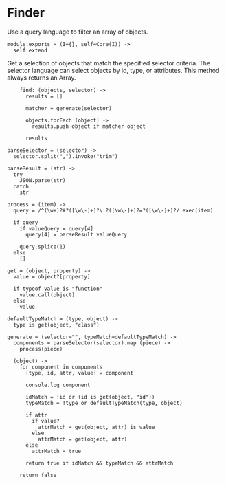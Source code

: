 Finder
======

Use a query language to filter an array of objects.

    module.exports = (I={}, self=Core(I)) ->
      self.extend

Get a selection of objects that match the specified selector criteria. 
The selector language can select objects by id, type, or attributes. This 
method always returns an Array.

        find: (objects, selector) ->
          results = []

          matcher = generate(selector)

          objects.forEach (object) ->
            results.push object if matcher object

          results

    parseSelector = (selector) ->
      selector.split(",").invoke("trim")

    parseResult = (str) ->
      try
        JSON.parse(str)
      catch
        str

    process = (item) ->
      query = /^(\w+)?#?([\w\-]+)?\.?([\w\-]+)?=?([\w\-]+)?/.exec(item)

      if query
        if valueQuery = query[4]
          query[4] = parseResult valueQuery

        query.splice(1)
      else
        []

    get = (object, property) ->
      value = object?[property]

      if typeof value is "function"
        value.call(object)
      else
        value

    defaultTypeMatch = (type, object) ->
      type is get(object, "class")

    generate = (selector="", typeMatch=defaultTypeMatch) ->
      components = parseSelector(selector).map (piece) ->
        process(piece)

      (object) ->
        for component in components
          [type, id, attr, value] = component
          
          console.log component

          idMatch = !id or (id is get(object, "id"))
          typeMatch = !type or defaultTypeMatch(type, object)

          if attr
            if value?
              attrMatch = get(object, attr) is value
            else
              attrMatch = get(object, attr)
          else
            attrMatch = true

          return true if idMatch && typeMatch && attrMatch

        return false
